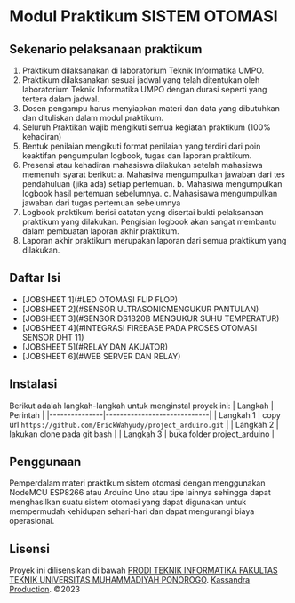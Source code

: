 
# Modul Praktikum SISTEM OTOMASI


## Sekenario pelaksanaan praktikum
1. Praktikum dilaksanakan di laboratorium Teknik Informatika UMPO.
2. Praktikum dilaksanakan sesuai jadwal yang telah ditentukan oleh laboratorium
Teknik Informatika UMPO dengan durasi seperti yang tertera dalam jadwal.
3. Dosen pengampu harus menyiapkan materi dan data yang dibutuhkan dan dituliskan
dalam modul praktikum.
4. Seluruh Praktikan wajib mengikuti semua kegiatan praktikum (100% kehadiran)
5. Bentuk penilaian mengikuti format penilaian yang terdiri dari poin keaktifan
pengumpulan logbook, tugas dan laporan praktikum.
6. Presensi atau kehadiran mahasiswa dilakukan setelah mahasiswa memenuhi syarat
berikut:
a. Mahasiwa mengumpulkan jawaban dari tes pendahuluan (jika ada) setiap
pertemuan.
b. Mahasiwa mengumpulkan logbook hasil pertemuan sebelumnya.
c. Mahasisawa mengumpulkan jawaban dari tugas pertemuan sebelumnya
7. Logbook praktikum berisi catatan yang disertai bukti pelaksanaan praktikum yang
dilakukan. Pengisian logbook akan sangat membantu dalam pembuatan laporan akhir
praktikum.
8. Laporan akhir praktikum merupakan laporan dari semua praktikum yang dilakukan.


## Daftar Isi
- [JOBSHEET 1](#LED OTOMASI FLIP FLOP)
- [JOBSHEET 2](#SENSOR ULTRASONICMENGUKUR PANTULAN)
- [JOBSHEET 3](#SENSOR DS1820B MENGUKUR SUHU TEMPERATUR)
- [JOBSHEET 4](#INTEGRASI FIREBASE PADA PROSES OTOMASI SENSOR DHT 11)
- [JOBSHEET 5](#RELAY DAN AKUATOR)
- [JOBSHEET 6](#WEB SERVER DAN RELAY)

## Instalasi
Berikut adalah langkah-langkah untuk menginstal proyek ini:
| Langkah       | Perintah                    |
|---------------|-----------------------------|
| Langkah 1     | copy url `https://github.com/ErickWahyudy/project_arduino.git` |
| Langkah 2     | lakukan clone pada git bash |
| Langkah 3     | buka folder project_arduino |


## Penggunaan
Pemperdalam materi praktikum sistem otomasi dengan menggunakan NodeMCU ESP8266 atau Arduino Uno atau tipe lainnya sehingga dapat menghasilkan suatu sistem otomasi yang dapat digunakan untuk mempermudah kehidupan sehari-hari dan dapat mengurangi biaya operasional.


## Lisensi
Proyek ini dilisensikan di bawah [PRODI TEKNIK INFORMATIKA FAKULTAS TEKNIK UNIVERSITAS MUHAMMADIYAH PONOROGO](www.umpo.ac.id).
[Kassandra Production](kassandra.my.id).
©2023
